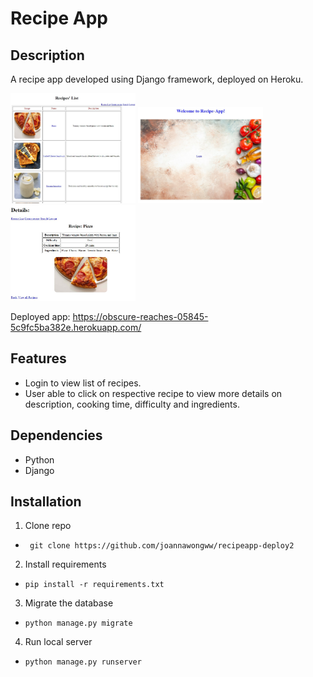 # Recipe App

## Description

A recipe app developed using Django framework, deployed on Heroku.

<img src="/media/homepage.jpg" alt ="A screenshot of home page" width="200">
<img src="/media/login.jpg" alt ="A screenshot of login page" width="200">
<img src='/media/detail.jpg' alt ='A screenshot of recipe detail' width='200'>
  
Deployed app: https://obscure-reaches-05845-5c9fc5ba382e.herokuapp.com/

## Features

- Login to view list of recipes.
- User able to click on respective recipe to view more details on description, cooking time, difficulty and ingredients.

## Dependencies

- Python
- Django

## Installation

1. Clone repo

- ` git clone https://github.com/joannawongww/recipeapp-deploy2`

2. Install requirements

- `pip install -r requirements.txt`

3. Migrate the database

- `python manage.py migrate`

4. Run local server

- `python manage.py runserver`
